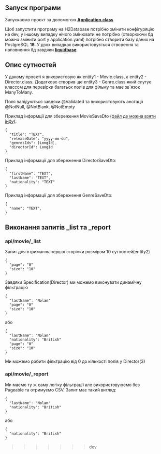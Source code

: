 ## Запуск програми
Запускаємо проєкт за допомогою [**Application.class**](src/main/java/com/github/onlinemovieservice/Application.java)

Щоб запустити програму на H2Database потрібно змінити конфігуряцію на dev, у іншому випадку нічого змінювати не потрібно
(створюючи бд можно змінити port у application.yaml) потрібно створити базу даних на PostgreSQL **16**. У двох випадках
використовується створення та наповнення бд завдяки [**liquidbase**](src/main/resources/db/changelog).

## Опис сутностей
У даному проєкті я використовую як entity1 - Movie.class, а entity2 - Director.class. Додатково створив ще 
entity3 - Genre.class який слугує классом для перевірки багатьох полів для фільму та має зв`язок ManyToMany.

Поля валідуються завдяки @Validated та використовують анотації @NotNull, @NotBlank, @NotEmpty

Приклад інформції для збереження MovieSaveDto
[(файл де можна взяти інфу)](src/main/resources/json/correctFile.json):
```
{
  "title": "TEXT",
  "releaseDate": "yyyy-mm-dd",
  "genresIds": [LongId],
  "directorId": LongId
}
```
Приклад інформації для збереження DirectorSaveDto:
```
{
  "firstName": "TEXT",
  "lastName": "TEXT",
  "nationality": "TEXT"
}
```
Приклад інформації для збереження GenreSaveDto:
```
{
  "name": "TEXT",
}
```
## Виконання запитів _list та _report
### api/movie/_list

Запит для отримання першої сторінки розміром 10 сутностей(entity2)
```
{
  "page": "0"
  "size": "10"
}
```
Завдяки Specification(Director) ми можемо виконувати динамічну фільтрацію
```
{
  "lastName": "Nolan"
  "page": "0"
  "size": "10"
}
```
або
```
{
  "lastName": "Nolan"
  "nationality": "British"
  "page": "0"
  "size": "10"
}
```
Ми можемо робити фільтрацію від 0 до кількості полів у Director(3)

### api/movie/_report

Ми маємо ту ж саму логіку фільтрації але використовуюємо без Pageable та отримуємо СSV. Запит має такий вигляд:
```
{
  "lastName": "Nolan"
  "nationality": "British"
}
```
або
```
{
  "nationality": "British"
}
```
>>>>>>> dev
